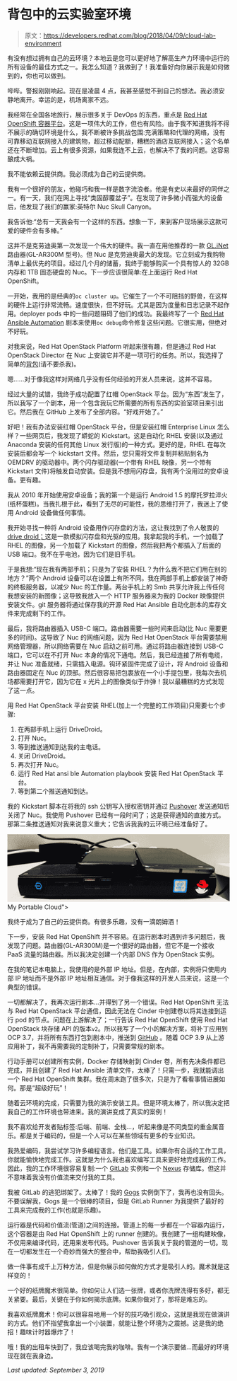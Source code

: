 # 背包中的云实验室环境

> 原文：<https://developers.redhat.com/blog/2018/04/09/cloud-lab-environment>

有没有想过拥有自己的云环境？本地云是您可以更好地了解高生产力环境中运行的所有设备的最佳方式之一。我怎么知道？我做到了！我准备好向你展示我是如何做到的，你也可以做到。

哔哔。警报刚刚响起。现在是凌晨 4 点，我甚至感觉不到自己的想法。我必须安静地离开。幸运的是，机场离家不远。

我经常在全国各地旅行，展示很多关于 DevOps 的东西，重点是 [Red Hat OpenShift 容器平台](https://developers.redhat.com/products/openshift/overview/)。这是一项伟大的工作，但也有风险。由于我不知道我将不得不展示的确切环境是什么，我不断被许多挑战包围:充满策略和代理的网络，没有可靠移动互联网接入的建筑物，超过移动配额，糟糕的酒店互联网接入；这个名单还在不断增加。云上有很多资源，如果我连不上云，也解决不了我的问题。这容易酿成大祸。

我不能依赖云提供商。我必须成为自己的云提供商。

我有一个很好的朋友，他碰巧和我一样是数字流浪者。他是有史以来最好的同伴之一。有一天，我们在网上寻找“类固醇覆盆子”。在发现了许多微小而强大的设备后，他发现了我们的赢家:英特尔 Nuc Skull Canyon。

我告诉他:“总有一天我会有一个这样的东西。想象一下，来到客户现场展示这款可爱的硬件会有多棒。”

这并不是克劳迪奥第一次发现一个伟大的硬件。我一直在用他推荐的一款 [GL.iNet](http://gl-inet.com/) 路由器(GL-AR300M 型号)。但 Nuc 是克劳迪奥最大的发现。它立刻成为我购物清单上最优先的项目。经过几个月的储蓄，我终于能够购买一个具有惊人的 32GB 内存和 1TB 固态硬盘的 Nuc。下一步应该很简单:在上面运行 Red Hat OpenShift。

一开始，我用的是经典的`oc cluster up`。它催生了一个不可阻挡的野兽，在这样的硬件上运行非常流畅。速度很快，但不好玩。尤其是因为度量和日志记录不起作用。deployer pods 中的一些问题阻碍了他们的成功。我最终写了一个 [Red Hat Ansible Automation](https://www.redhat.com/en/technologies/management/ansible) 剧本来使用`oc debug`命令修复这些问题。它很实用，但绝对不好玩。

对我来说，Red Hat OpenStack Platform 听起来很有趣，但是通过 Red Hat OpenStack Director 在 Nuc 上安装它并不是一项可行的任务。所以，我选择了简单的[背包](https://wiki.openstack.org/wiki/Packstack)(请不要杀我)。

嗯……对于像我这样对网络几乎没有任何经验的开发人员来说，这并不容易。

经过大量的试错，我终于成功配置了红帽 OpenStack 平台。因为“东西”发生了，所以我写了一个剧本，用一个包含我玩它所需要的所有东西的实验室项目来引出它。然后我在 GitHub 上发布了全部内容。“好戏开始了。”

好吧！我有办法安装红帽 OpenStack 平台，但是安装红帽 Enterprise Linux 怎么样？一些网页后，我发现了蟒蛇的 Kickstart。这是自动化 RHEL 安装(以及通过 Anaconda 安装的任何其他 Linux 发行版)的一种方式。更好的是，RHEL 在每次安装后都会写一个 kickstart 文件。然后，您只需将文件复制并粘贴到名为 OEMDRV 的驱动器中。两个闪存驱动器(一个带有 RHEL 映像，另一个带有 Kickstart 文件)将触发自动安装。但是我不想用闪存盘，我有两个没用过的安卓设备。更有趣。

我从 2010 年开始使用安卓设备；我的第一个是运行 Android 1.5 的摩托罗拉淬火(纸杯蛋糕)。当我扎根于此，看到了无尽的可能性，我的思维打开了，我迷上了使用 Android 设备做任何事情。

我开始寻找一种将 Android 设备用作闪存盘的方法，这让我找到了令人敬畏的[drive droid；](https://play.google.com/store/apps/details?id=com.softwarebakery.drivedroid)这是一款模拟闪存盘和光驱的应用。我拿起我的手机，一个加载了 RHEL 的图像，另一个加载了 Kickstart 的图像，然后我把两个都插入了后面的 USB 端口。我不在乎电池，因为它们是旧手机。

于是我想:“现在我有两部手机；只是为了安装 RHEL？为什么我不把它们用在别的地方？”两个 Android 设备可以在设置上有所不同。我在两部手机上都安装了神奇的终极服务器，以减少 Nuc 的工作量。两台手机上的 Smb 共享允许我上传任何我想安装的新图像；这导致我放入一个 HTTP 服务器来为我的 Docker 映像提供安装文件。git 服务器将通过保存我的开源 Red Hat Ansible 自动化剧本的库存文件来完成剩下的工作。

最后，我将路由器插入 USB-C 端口。路由器需要一些时间来启动(比 Nuc 需要更多的时间)。这导致了 Nuc 的网络问题，因为 Red Hat OpenStack 平台需要禁用网络管理器，所以网络需要在 Nuc 启动之前可用。通过将路由器连接到 USB-C 端口，它可以在不打开 Nuc 本身的情况下通电。然后，我已经连接了所有电缆，并让 Nuc 准备就绪，只需插入电源。钩环紧固件完成了设计，将 Android 设备和路由器固定在 Nuc 的顶部。然后很容易把包裹放在一个小手提包里，我每次去机场都需要打开它，因为它在 x 光片上的图像类似于炸弹！我以最糟糕的方式发现了这一点。

用 Red Hat OpenStack 平台安装 RHEL(加上一个完整的工作项目)只需要七个步骤:

1.  在两部手机上运行 DriveDroid。
2.  打开 Nuc。
3.  等到推送通知到达我的主电话。
4.  关闭 DriveDroid。
5.  再次打开 Nuc。
6.  运行 Red Hat ansi ble Automation playbook 安装 Red Hat OpenStack 平台。
7.  等到第二个推送通知到达。

我的 Kickstart 脚本在将我的 ssh 公钥写入授权密钥并通过 [Pushover](https://pushover.net/) 发送通知后关闭了 Nuc。我使用 Pushover 已经有一段时间了；这是获得通知的直接方式。那第二条推送通知对我来说意义重大；它告诉我我的云环境已经准备好了。

[![](img/58a809d96eaacb8c186549731e15fe04.png "nuc")](/sites/default/files/blog/2018/03/nuc.png)My Portable Cloud">

我终于成为了自己的云提供商。有很多乐趣，没有一滴朗姆酒！

下一步，安装 Red Hat OpenShift 并不容易。在运行剧本时遇到许多问题后，我发现了问题。路由器(GL-AR300M)是一个很好的路由器，但它不是一个接收 PaaS 流量的路由器。所以我决定创建一个内部 DNS 作为 OpenStack 实例。

在我的笔记本电脑上，我使用的是外部 IP 地址。但是，在内部，实例将只使用内部 IP 地址而不是外部 IP 地址相互通信。对于像我这样的开发人员来说，这是一个典型的错误。

一切都解决了，我再次运行剧本…并得到了另一个错误。Red Hat OpenShift 无法与 Red Hat OpenStack 平台通信，因此无法在 Cinder 中创建卷以将其连接到运行 pod 的节点。问题在上游解决了；一行告诉 Red Hat OpenShift 使用 Red Hat OpenStack 块存储 API 的版本`v2`。所以我写了一个小的解决方案，将补丁应用到 OCP 3.7，并将所有东西打包到剧本中，推送到 [GitHub](https://github.com/devnull-tools/pack-your-lab/tree/master/openshift) 。随着 OCP 3.9 从上游应用补丁，我不再需要我的定制补丁，只需要常规的剧本。

行动手册可以创建所有实例，Docker 存储映射到 Cinder 卷，所有先决条件都已完成，并且创建了 Red Hat Ansible 清单文件，太棒了！只需一步，我就能调出一个 Red Hat OpenShift 集群。我在周末跑了很多次，只是为了看看事情进展如何。那是“超级好玩”！

随着云环境的完成，只需要为我的演示安装工具。但是环境太棒了，所以我决定把我自己的工作环境也带进来。我的演讲变成了真实的案例！

我不喜欢给开发者贴标签:后端、前端、全栈…，听起来像是不同类型的重金属音乐。都是关于编码的，但是一个人可以在某些领域有更多的专业知识。

我热爱编码，我尝试学习许多编程语言。他们是工具。如果你有合适的工作工具，你就能愉快地完成工作。这就是为什么我也喜欢编写工具来更好地完成我的工作。因此，我的工作环境很容易复制:一个 [GitLab](https://gitlab.com/) 实例和一个 [Nexus](https://www.sonatype.com/nexus-repository-sonatype) 存储库。但这并不意味着我没有价值流来交付我的工具。

我被 GitLab 的逃犯绑架了。太棒了！我的 [Gogs](https://gogs.io/) 实例倒下了，我再也没有回头。不要误解我，Gogs 是一个很棒的项目，但是 GitLab Runner 为我提供了最好的工具来完成我的工作(也就是乐趣)。

运行器是代码和价值流(管道)之间的连接。管道上的每一步都在一个容器内运行，这个容器是由 Red Hat OpenShift 上的 runner 创建的。我创建了一组构建映像，不仅用来编译代码，还用来发布代码。Pushover 告诉我关于我的管道的一切。现在一切都发生在一个奇妙而强大的整合中，帮助我吸引人们。

做一件事有成千上万种方法，但是你展示如何做的方式才是吸引人的。魔术就是这样变的！

一个好的纸牌魔术很简单。你如何让人们选一张牌，或者你洗牌洗得有多好，都无关紧要。最后，关键在于你如何揭示底牌。如果你做对了，那将是难忘的。

我喜欢纸牌魔术！你可以很容易地用一个好的技巧吸引观众，这就是我现在做演讲的方式。他们不指望我拿出一个小装置，就能让整个环境为之震撼。这是我的绝招！趣味计时器爆炸了！

哦！我的出租车快到了，我应该喝完我的咖啡。我有一个演示要做…而最好的环境现在就在我身边。

*Last updated: September 3, 2019*